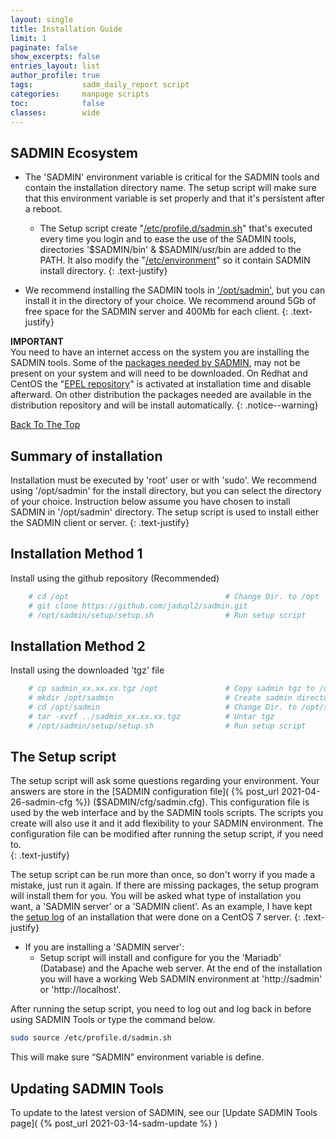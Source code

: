 ```yaml
---
layout: single
title: Installation Guide
limit: 1
paginate: false
show_excerpts: false
entries_layout: list
author_profile: true
tags:           sadm_daily_report script 
categories:     manpage scripts 
toc:            false
classes:        wide
---
```


## SADMIN Ecosystem

* The 'SADMIN' environment variable is critical for the SADMIN tools and contain the installation 
directory name. The setup script will make sure that this environment variable is set properly and 
that it's persistent after a reboot.

  * The Setup script create "[/etc/profile.d/sadmin.sh](https://sadmin.ca/assets/img/files/etc_profile_d_sadmin_sh.png)" 
that's executed every time you login and to ease the use of the SADMIN tools, directories '$SADMIN/bin' 
& $SADMIN/usr/bin are added to the PATH. It also modify the "[/etc/environment](https://sadmin.ca/assets/img/files/etc_environment.png)" 
so it contain SADMIN install directory.
{: .text-justify}
* We recommend installing the SADMIN tools in ['/opt/sadmin'](/assets/img/directory_structure.png), 
but you can install it in the directory of your choice. We recommend around 5Gb of free space 
for the SADMIN server and 400Mb for each client.
{: .text-justify}

**IMPORTANT**  
You need to have an internet access on the system you are installing the SADMIN tools.
Some of the [packages needed by SADMIN](https://sadmin.ca/_pages/requirements), may not be present 
on your system and will need to be downloaded. On Redhat and CentOS the 
"[EPEL repository](https://fedoraproject.org/wiki/EPEL)" is activated at installation time and 
disable afterward. On other distribution the packages needed are available in the distribution 
repository and will be install automatically. 
{: .notice--warning}


[Back To The Top](#top_of_page)


## Summary of installation
Installation must be executed by 'root' user or with 'sudo'. We recommend using '/opt/sadmin' for the install directory, but you can select the directory of your choice. Instruction below assume you have chosen to install SADMIN in '/opt/sadmin' directory.  The setup script is used to install either the SADMIN client or server.
{: .text-justify}


## Installation Method 1  
Install using the github repository (Recommended)
```bash
    # cd /opt                                   # Change Dir. to /opt
    # git clone https://github.com/jadupl2/sadmin.git
    # /opt/sadmin/setup/setup.sh                # Run setup script
```

## Installation Method 2  
Install using the downloaded 'tgz' file   
```bash
    # cp sadmin_xx.xx.xx.tgz /opt               # Copy sadmin tgz to /opt
    # mkdir /opt/sadmin                         # Create sadmin directory
    # cd /opt/sadmin                            # Change Dir. to /opt/sadmin
    # tar -xvzf ../sadmin_xx.xx.xx.tgz          # Untar tgz
    # /opt/sadmin/setup/setup.sh                # Run setup script
```

## The Setup script  
The setup script will ask some questions regarding your environment. Your answers are store in 
the [SADMIN configuration file]( {% post_url 2021-04-26-sadmin-cfg %}) ($SADMIN/cfg/sadmin.cfg). This 
configuration file is used by the web interface and by the SADMIN tools scripts. The scripts you 
create will also use it and it add flexibility to your SADMIN environment. The configuration file 
can be modified after running the setup script, if you need to.  
{: .text-justify}

The setup script can be run more than once, so don't worry if you made a mistake, just run it again. 
If there are missing packages, the setup program will install them for you. You will be asked what 
type of installation you want, a 'SADMIN server' or a 'SADMIN client'. As an example, I have kept 
the [setup log](/assets//pdf/setup_centos7.pdf) of an installation that were done on a CentOS 7 server.
{: .text-justify}

- If you are installing a 'SADMIN server':  
    - Setup script will install and configure for you the 'Mariadb' (Database) and the Apache web 
server. At the end of the installation you will have a working Web SADMIN environment at 'http://sadmin' 
or 'http://localhost'.

After running the setup script, you need to log out and log back in before using SADMIN Tools or type the command below.  
```bash
sudo source /etc/profile.d/sadmin.sh
```
This will make sure “SADMIN” environment variable is define.


## Updating SADMIN Tools
To update to the latest version of SADMIN, see our [Update SADMIN Tools page]( {% post_url 2021-03-14-sadm-update %} )
